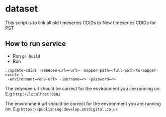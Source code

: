 # dataset

This script is to link all old timeseries CDIDs to New timeseries CDIDs for PST

## How to run service

- Run `go build`
- Run 
```
./update-cdids -zebedee-url=<url> -mapper-path=<full-path-to-mapper-excel> \
 -environment=<env-url> -username=<> -password=<> 
```

The zebedee url should be correct for the environment you are running on.
E.g `http://localhost:8082`


The environment url should be correct for the environment you are running on.
E.g `https://publishing.develop.onsdigital.co.uk`

